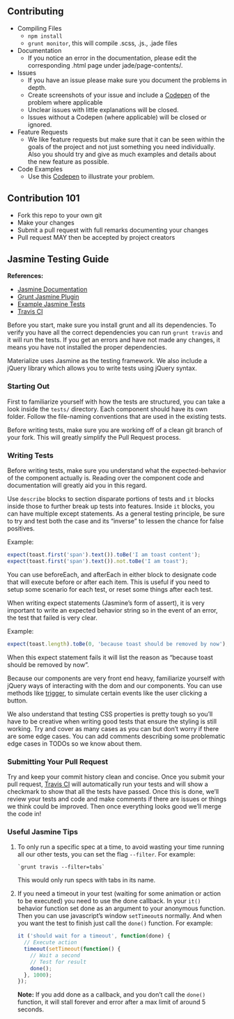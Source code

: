 ## Contributing
- Compiling Files
  - `npm install`
  - `grunt monitor`, this will compile .scss, .js., .jade files
- Documentation
  - If you notice an error in the documentation, please edit the corresponding .html page under jade/page-contents/.
- Issues
  - If you have an issue please make sure you document the problems in depth.
  - Create screenshots of your issue and include a [Codepen](http://codepen.io/Dogfalo/pen/xbzPQV) of the problem where applicable
  - Unclear issues with little explanations will be closed.
  - Issues without a Codepen (where applicable) will be closed or ignored.
- Feature Requests
  - We like feature requests but make sure that it can be seen within the goals of the project and not just something you need individually. Also you should try and give as much examples and details about the new feature as possible.
- Code Examples
  - Use this [Codepen](http://codepen.io/Dogfalo/pen/xbzPQV) to illustrate your problem.

## Contribution 101
- Fork this repo to your own git
- Make your changes
- Submit a pull request with full remarks documenting your changes
- Pull request MAY then be accepted by project creators

## Jasmine Testing Guide
**References:**
- [Jasmine Documentation](http://jasmine.github.io/2.0/introduction.html)
- [Grunt Jasmine Plugin](https://github.com/gruntjs/grunt-contrib-jasmine)
- [Example Jasmine Tests](https://github.com/Dogfalo/materialize/tree/master/tests/spec)
- [Travis CI](https://travis-ci.org/Dogfalo/materialize)

Before you start, make sure you install grunt and all its dependencies. To verify you have all the correct dependencies you can run `grunt travis` and it will run the tests. If you get an errors and have not made any changes, it means you have not installed the proper dependencies.

Materialize uses Jasmine as the testing framework. We also include a jQuery library which allows you to write tests using jQuery syntax.

### Starting Out

First to familiarize yourself with how the tests are structured, you can take a look inside the `tests/` directory. Each component should have its own folder. Follow the file-naming conventions that are used in the existing tests.

Before writing tests, make sure you are working off of a clean git branch of your fork. This will greatly simplify the Pull Request process.

### Writing Tests

Before writing tests, make sure you understand what the expected-behavior of the component actually is. Reading over the component code and documentation will greatly aid you in this regard.

Use `describe` blocks to section disparate portions of tests and `it` blocks inside those to further break up tests into features. Inside `it` blocks, you can have multiple except statements. As a general testing principle, be sure to try and test both the case and its “inverse” to lessen the chance for false positives.

Example:
```javascript
expect(toast.first('span').text()).toBe('I am toast content');
expect(toast.first('span').text()).not.toBe('I am toast');
```

You can use beforeEach, and afterEach in either block to designate code that will execute before or after each item. This is useful if you need to setup some scenario for each test, or reset some things after each test.

When writing expect statements (Jasmine’s form of assert), it is very important to write an expected behavior string so in the event of an error, the test that failed is very clear. 

Example:
```javascript
expect(toast.length).toBe(0, 'because toast should be removed by now');
```
When this expect statement fails it will list the reason as “because toast should be removed by now”.

Because our components are very front end heavy, familiarize yourself with jQuery ways of interacting with the dom and our components. You can use methods like [trigger](http://api.jquery.com/trigger/), to simulate certain events like the user clicking a button.

We also understand that testing CSS properties is pretty tough so you’ll have to be creative when writing good tests that ensure the styling is still working. Try and cover as many cases as you can but don’t worry if there are some edge cases. You can add comments describing some problematic edge cases in TODOs so we know about them.

### Submitting Your Pull Request

Try and keep your commit history clean and concise. Once you submit your pull request, [Travis CI](https://travis-ci.org/Dogfalo/materialize) will automatically run your tests and will show a checkmark to show that all the tests have passed. Once this is done, we’ll review your tests and code and make comments if there are issues or things we think could be improved. Then once everything looks good we’ll merge the code in!


### Useful Jasmine Tips

1. To only run a specific spec at a time, to avoid wasting your time running all our other tests, you can set the flag `--filter`. For example:
    ```
    `grunt travis --filter=tabs`
    ```

    This would only run specs with tabs in its name. 

2. If you need a timeout in your test (waiting for some animation or action to be executed) you need to use the done callback. In your `it()` behavior function set done as an argument to your anonymous function. Then you can use javascript’s window `setTimeout`s normally. And when you want the test to finish just call the `done()` function. For example:
    
    ```javascript
    it ('should wait for a timeout', function(done) {
      // Execute action
      timeout(setTimeout(function() {
        // Wait a second
        // Test for result
        done();
      }, 1000);
    });
    ```

    **Note:** If you add done as a callback, and you don’t call the `done()` function, it will stall forever and error after a max limit of around 5 seconds. 